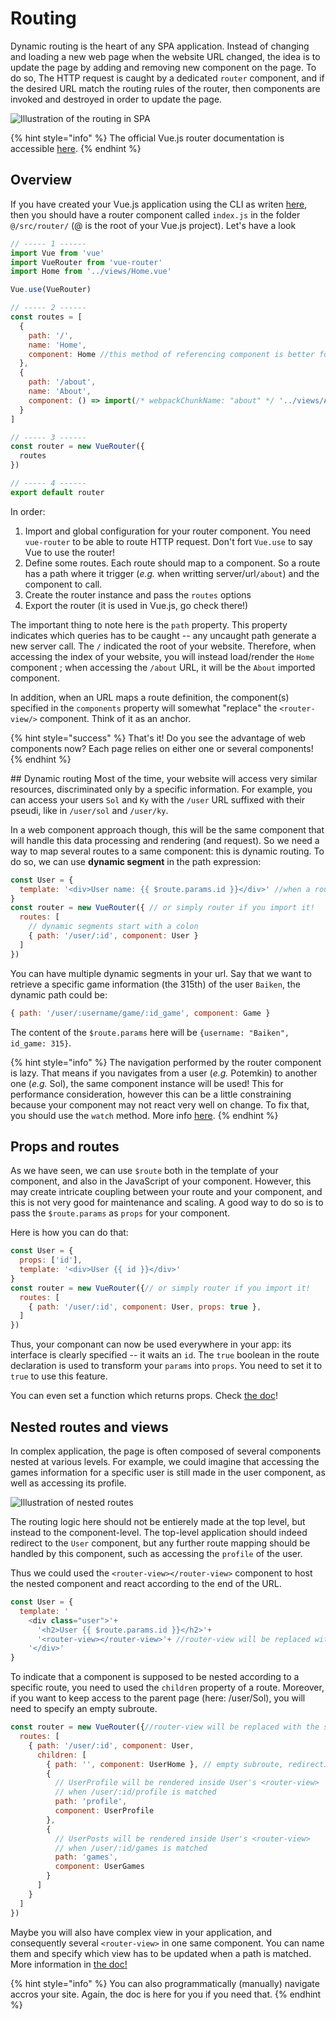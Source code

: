 # Routing
Dynamic routing is the heart of any SPA application. Instead of changing and loading a new web page when the website URL changed, the idea is to update the page by adding and removing new component on the page. To do so, The HTTP request is caught by a dedicated `router` component, and if the desired URL match the routing rules of the router, then components are invoked and destroyed in order to update the page.

![Illustration of the routing in SPA](resources/router.svg)

{% hint style="info" %}
The official Vue.js router documentation is accessible [here](https://router.vuejs.org/).
{% endhint %}


## Overview
If you have created your Vue.js application using the CLI as writen [here](../TP/setup.md), then you should have a router component called `index.js` in the folder `@/src/router/` (@ is the root of your Vue.js project). Let's have a look

```js
// ----- 1 ------
import Vue from 'vue'
import VueRouter from 'vue-router'
import Home from '../views/Home.vue'

Vue.use(VueRouter)

// ----- 2 ------
const routes = [
  {
    path: '/',
    name: 'Home',
    component: Home //this method of referencing component is better for now!
  },
  {
    path: '/about',
    name: 'About',
    component: () => import(/* webpackChunkName: "about" */ '../views/About.vue')
  }
]

// ----- 3 ------
const router = new VueRouter({
  routes
})

// ----- 4 ------
export default router
```
In order:
1. Import and global configuration for your router component. You need `vue-router` to be able to route HTTP request. Don't fort `Vue.use` to say Vue to use the router!
2. Define some routes. Each route should map to a component. So a route has a path where it trigger (*e.g.* when writting server/url`/about`) and the component to call.
3. Create the router instance and pass the `routes` options
4. Export the router (it is used in Vue.js, go check there!)

The important thing to note here is the `path` property. This property indicates which queries has to be caught -- any uncaught path generate a new server call. The `/` indicated the root of your website. Therefore, when accessing the index of your website, you will instead load/render the `Home` component ; when accessing the `/about` URL, it will be the `About` imported component.

In addition, when an URL maps a route definition, the component(s) specified in the `components` property will somewhat "replace" the `<router-view/>` component. Think of it as an anchor.

{% hint style="success" %}
That's it! Do you see the advantage of web components now? Each page relies on either one or several components!
{% endhint %}

## Dynamic routing
Most of the time, your website will access very similar resources, discriminated only by a specific information. For example, you can access your users `Sol` and `Ky` with the `/user` URL suffixed with their pseudi, like in `/user/sol` and `/user/ky`.

In a web component approach though, this will be the same component that will handle this data processing and rendering (and request). So we need a way to map several routes to a same component: this is dynamic routing. To do so, we can use **dynamic segment** in the path expression:

```js
const User = {
  template: '<div>User name: {{ $route.params.id }}</div>' //when a route is matched, a $route object is create and usable as in here
}
const router = new VueRouter({ // or simply router if you import it!
  routes: [
    // dynamic segments start with a colon
    { path: '/user/:id', component: User }
  ]
})
```
You can have multiple dynamic segments in your url. Say that we want to retrieve a specific game information (the 315th) of the user `Baiken`, the dynamic path could be:
```js
{ path: '/user/:username/game/:id_game', component: Game }
```
The content of the `$route.params` here will be `{username: "Baiken", id_game: 315}`.

{% hint style="info" %}
The navigation performed by the router component is lazy. That means if you navigates from a user (*e.g.* Potemkin) to another one (*e.g.* Sol), the same component instance will be used! This for performance consideration, however this can be a little constraining because your component may not react very well on change. To fix that, you should use the `watch` method. More info [here](https://router.vuejs.org/guide/essentials/dynamic-matching.html#reacting-to-params-changes).
{% endhint %}

## Props and routes
As we have seen, we can use `$route` both in the template of your component, and also in the JavaScript of your component. However, this may create intricate coupling between your route and your component, and this is not very good for maintenance and scaling. A good way to do so is to pass the `$route.params` as `props` for your component.

Here is how you can do that:
```js
const User = {
  props: ['id'],
  template: '<div>User {{ id }}</div>'
}
const router = new VueRouter({// or simply router if you import it!
  routes: [
    { path: '/user/:id', component: User, props: true },
  ]
})
```
Thus, your componant can now be used everywhere in your app: its interface is clearly specified -- it waits an `id`. The `true` boolean in the route declaration is used to transform your `params` into `props`. You need to set it to `true` to use this feature.

You can even set a function which returns props. Check [the doc](https://router.vuejs.org/guide/essentials/passing-props.html#function-mode)!

## Nested routes and views
In complex application, the page is often composed of several components nested at various levels. For example, we could imagine that accessing the games information for a specific user is still made in the user component, as well as accessing its profile.

![Illustration of nested routes](resources/nested_route.svg)

The routing logic here should not be entierely made at the top level, but instead to the component-level. The top-level application should indeed redirect to the `User` component, but any further route mapping should be handled by this component, such as accessing the `profile` of the user.

Thus we could used the `<router-view></router-view>` component to host the nested component and react according to the end of the URL. 
```js
const User = {
  template: '
    <div class="user">'+
      '<h2>User {{ $route.params.id }}</h2>'+
      '<router-view></router-view>'+ //router-view will be replaced with the specified child component.
    '</div>'
}
```
To indicate that a component is supposed to be nested according to a specific route, you need to used the `children` property of a route. Moreover, if you want to keep access to the parent page (here: /user/Sol), you will need to specify an empty subroute.

```js
const router = new VueRouter({//router-view will be replaced with the specified child component.
  routes: [
    { path: '/user/:id', component: User,
      children: [
        { path: '', component: UserHome }, // empty subroute, redirecting to the homepage for /user/Sol
        {
          // UserProfile will be rendered inside User's <router-view>
          // when /user/:id/profile is matched
          path: 'profile',
          component: UserProfile
        },
        {
          // UserPosts will be rendered inside User's <router-view>
          // when /user/:id/games is matched
          path: 'games',
          component: UserGames
        }
      ]
    }
  ]
})

```

Maybe you will also have complex view in your application, and consequently several `<router-view>` in one same component. You can name them and specify which view has to be updated when a path is matched. More information in [the doc!](https://router.vuejs.org/guide/essentials/named-views.html)

{% hint style="info" %}
You can also programmatically (manually) navigate accros your site. Again, the doc is here for you if you need that.
{% endhint %}